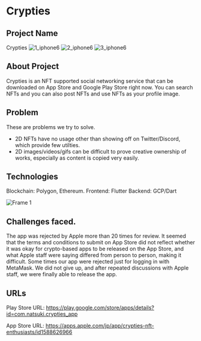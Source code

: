 # Crypties
## Project Name
Crypties
![1_iphone6](https://user-images.githubusercontent.com/48721079/177022114-0a311c99-5524-499d-820f-c885267735a7.png)
![2_iphone6](https://user-images.githubusercontent.com/48721079/177022119-338dedac-1f77-41ac-b107-1f64e2fb6cc0.png)
![3_iphone6](https://user-images.githubusercontent.com/48721079/177022122-68b6882f-7a28-4f18-b3ef-05c224a1342b.png)



## About Project
Crypties is an NFT supported social networking service that can be downloaded on App Store and Google Play Store right now. You can search NFTs and you can also post NFTs and use NFTs as your profile image.


## Problem 
These are problems we try to solve.
- 2D NFTs have no usage other than showing off on Twitter/Discord, which provide few utilties.
- 2D images/videos/gifs can be difficult to prove creative ownership of works, especially as content is copied very easily.

## Technologies
Blockchain: Polygon, Ethereum.
Frontend: Flutter
Backend: GCP/Dart

![Frame 1](https://user-images.githubusercontent.com/48721079/177022416-52ae5a48-26a4-4e94-9d54-b9fe0f105699.png)

## Challenges faced.
The app was rejected by Apple more than 20 times for review. It seemed that the terms and conditions to submit on App Store did not reflect whether it was okay for crypto-based apps to be released on the App Store, and what Apple staff were saying differed from person to person, making it difficult. Some times our app were rejected just for logging in with MetaMask. We did not give up, and after repeated discussions with Apple staff, we were finally able to release the app.

## URLs
Play Store URL: https://play.google.com/store/apps/details?id=com.natsuki.crypties_app

App Store URL: https://apps.apple.com/jp/app/crypties-nft-enthusiasts/id1588626966
